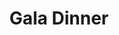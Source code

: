 ---
title: "Gala Dinner"
draft: false
image : "images/gallery/gala/gala-6.JPG"
bg_image: "images/page-title.jpg"
category: "Gala Dinner"
---